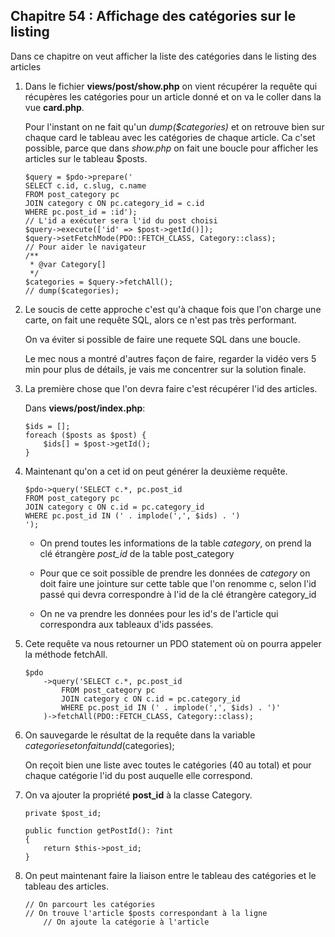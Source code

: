 ## Chapitre 54 : Affichage des catégories sur le listing

Dans ce chapitre on veut afficher la liste des catégories dans le listing des articles

1. Dans le fichier **views/post/show.php** on vient récupérer la requête qui récupères les catégories pour un article donné et on va le coller dans la vue **card.php**.

    Pour l'instant on ne fait qu'un *dump($categories)* et on retrouve bien sur chaque card le tableau avec les catégories de chaque article. Ca c'set possible, parce que dans *show.php* on fait une boucle pour afficher les articles sur le tableau $posts.

    ```
    $query = $pdo->prepare('
    SELECT c.id, c.slug, c.name 
    FROM post_category pc 
    JOIN category c ON pc.category_id = c.id
    WHERE pc.post_id = :id');
    // L'id a exécuter sera l'id du post choisi
    $query->execute(['id' => $post->getId()]);
    $query->setFetchMode(PDO::FETCH_CLASS, Category::class);
    // Pour aider le navigateur
    /**
     * @var Category[]
     */
    $categories = $query->fetchAll();
    // dump($categories);
    ```

2. Le soucis de cette approche c'est qu'à chaque fois que l'on charge une carte, on fait une requête SQL, alors ce n'est pas très performant.

    On va éviter si possible de faire une requete SQL dans une boucle.

    Le mec nous a montré d'autres façon de faire, regarder la vidéo vers 5 min pour plus de détails, je vais me concentrer sur la solution finale.

3. La première chose que l'on devra faire c'est récupérer l'id des articles.

    Dans **views/post/index.php**: 

    ```
    $ids = [];
    foreach ($posts as $post) {
        $ids[] = $post->getId();
    }
    ```

4. Maintenant qu'on a cet id on peut générer la deuxième requête.

    ```
    $pdo->query('SELECT c.*, pc.post_id
    FROM post_category pc
    JOIN category c ON c.id = pc.category_id
    WHERE pc.post_id IN (' . implode(',', $ids) . ')
    ');
    ```

    - On prend toutes les informations de la table *category*, on prend la clé étrangère *post_id* de la table post_category

    - Pour que ce soit possible de prendre les données de *category* on doit faire une jointure sur cette table que l'on renomme c, selon l'id passé qui devra correspondre à l'id de la clé étrangère category_id

    - On ne va prendre les données pour les id's de l'article qui correspondra aux tableaux d'ids passées.

5. Cete requête va nous retourner un PDO statement où on pourra appeler la méthode fetchAll.

    ```
    $pdo
        ->query('SELECT c.*, pc.post_id
            FROM post_category pc
            JOIN category c ON c.id = pc.category_id
            WHERE pc.post_id IN (' . implode(',', $ids) . ')'
        )->fetchAll(PDO::FETCH_CLASS, Category::class);
    ```

6. On sauvegarde le résultat de la requête dans la variable $categories et on fait un dd($categories);

    On reçoit bien une liste avec toutes le catégories (40 au total) et pour chaque catégorie l'id du post auquelle elle correspond.

7. On va ajouter la propriété **post_id** à la classe Category.

    ```
    private $post_id;

    public function getPostId(): ?int
    {
        return $this->post_id;
    }
    ```

8. On peut maintenant faire la liaison entre le tableau des catégories et le tableau des articles.

    ```
    // On parcourt les catégories
    // On trouve l'article $posts correspondant à la ligne
        // On ajoute la catégorie à l'article

